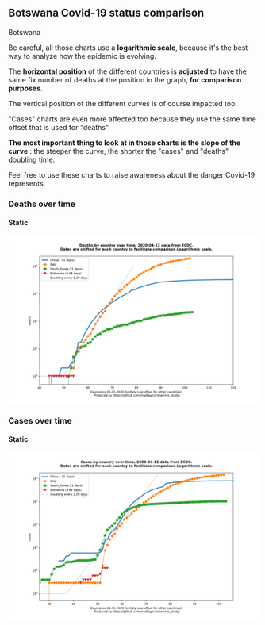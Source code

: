 ## Botswana Covid-19 status comparison 

Botswana



Be careful, all those charts use a **logarithmic scale**, because it's the best way to analyze how the epidemic is evolving.
 
The **horizontal position** of the different countries is **adjusted** to have the same fix number of deaths at the position in the graph, **for comparison purposes**.

The vertical position of the different curves is of course impacted too.

"Cases" charts are even more affected too because they use the same time offset that is used for "deaths".

**The most important thing to look at in those charts is the slope of the curve** : the steeper the curve, the shorter the "cases" and "deaths" doubling time.

Feel free to use these charts to raise awareness about the danger Covid-19 represents. 


 
### Deaths over time
 
#### Static
![Botswana covid-19 deaths static chart](https://raw.githubusercontent.com/madlag/coronavirus_study/master/notebooks/graphs/2020-04-12/countries/Botswana/2020-04-12_Botswana_deaths.png "Botswana covid-19 deaths static chart")   

 
### Cases over time
 
#### Static
![Botswana covid-19 cases static chart](https://raw.githubusercontent.com/madlag/coronavirus_study/master/notebooks/graphs/2020-04-12/countries/Botswana/2020-04-12_Botswana_cases.png "Botswana covid-19 cases static chart")   

